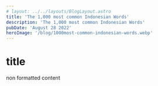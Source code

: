 ```yaml
---
# layout: ../../layouts/BlogLayout.astro
title: 'The 1,000 most common Indonesian Words'
description: 'The 1,000 most common Indonesian Words'
pubDate: 'August 28 2022'
heroImage: '/blog/1000most-common-indonesian-words.webp'
---
```


# title

non formatted content
